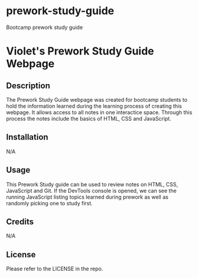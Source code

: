 # prework-study-guide
Bootcamp prework study guide 
# Violet's Prework Study Guide Webpage

## Description

The Prework Study Guide webpage was created for bootcamp students to hold the information learned during the learning process of creating this webpage. It allows access to all notes in one interactice space. Through this process the notes include the basics of HTML, CSS and JavaScript. 

## Installation

N/A

## Usage

This Prework Study guide can be used to review notes on HTML, CSS, JavaScript and Git. If the DevTools console is opened, we can see the running JavaScript listing topics learned during prework as well as randomly picking one to study first.

## Credits

N/A

## License

Please refer to the LICENSE in the repo.

